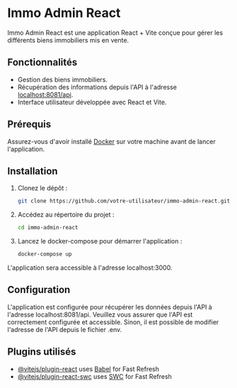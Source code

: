 # Immo Admin React

Immo Admin React est une application React + Vite conçue pour gérer les différents biens immobiliers mis en vente.

## Fonctionnalités

- Gestion des biens immobiliers.
- Récupération des informations depuis l'API à l'adresse [localhost:8081/api](http://localhost:8081/api).
- Interface utilisateur développée avec React et Vite.

## Prérequis

Assurez-vous d'avoir installé [Docker](https://www.docker.com/) sur votre machine avant de lancer l'application.

## Installation

1. Clonez le dépôt :
   ```bash
   git clone https://github.com/votre-utilisateur/immo-admin-react.git
   
2. Accédez au répertoire du projet :
   ```bash
   cd immo-admin-react

3. Lancez le docker-compose pour démarrer l'application :
   ```bash
   docker-compose up

L'application sera accessible à l'adresse localhost:3000.

## Configuration

L'application est configurée pour récupérer les données depuis l'API à l'adresse localhost:8081/api. 
Veuillez vous assurer que l'API est correctement configurée et accessible.
Sinon, il est possible de modifier l'adresse de l'API depuis le fichier .env.

## Plugins utilisés

- [@vitejs/plugin-react](https://github.com/vitejs/vite-plugin-react/blob/main/packages/plugin-react/README.md) uses [Babel](https://babeljs.io/) for Fast Refresh
- [@vitejs/plugin-react-swc](https://github.com/vitejs/vite-plugin-react-swc) uses [SWC](https://swc.rs/) for Fast Refresh
